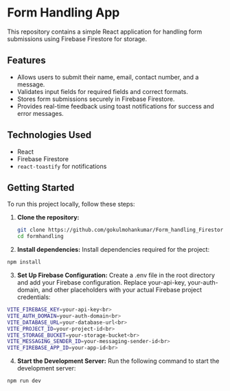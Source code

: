 # Form Handling App

This repository contains a simple React application for handling form submissions using Firebase Firestore for storage.

## Features

- Allows users to submit their name, email, contact number, and a message.
- Validates input fields for required fields and correct formats.
- Stores form submissions securely in Firebase Firestore.
- Provides real-time feedback using toast notifications for success and error messages.

## Technologies Used

- React
- Firebase Firestore
- `react-toastify` for notifications

## Getting Started

To run this project locally, follow these steps:

1. **Clone the repository:**

   ```bash
   git clone https://github.com/gokulmohankumar/Form_handling_Firestore.git
   cd formhandling
   ```

2. **Install dependencies:**
Install dependencies required for the project:
  ```bash
  npm install
```

3. **Set Up Firebase Configuration:**
Create a .env file in the root directory and add your Firebase configuration.<bt> Replace your-api-key, your-auth-domain, and other placeholders with your actual Firebase project credentials:<br>
```bash
VITE_FIREBASE_KEY=your-api-key<br>
VITE_AUTH_DOMAIN=your-auth-domain<br>
VITE_DATABASE_URL=your-database-url<br>
VITE_PROJECT_ID=your-project-id<br>
VITE_STORAGE_BUCKET=your-storage-bucket<br>
VITE_MESSAGING_SENDER_ID=your-messaging-sender-id<br>
VITE_FIREBASE_APP_ID=your-app-id<br>
```
4. **Start the Development Server:**
Run the following command to start the development server:
```bash
npm run dev
```
